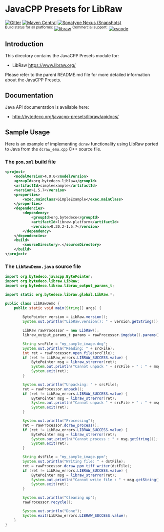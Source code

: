 JavaCPP Presets for LibRaw
==========================

[![Gitter](https://badges.gitter.im/bytedeco/javacpp.svg)](https://gitter.im/bytedeco/javacpp) [![Maven Central](https://maven-badges.herokuapp.com/maven-central/org.bytedeco/libraw/badge.svg)](https://maven-badges.herokuapp.com/maven-central/org.bytedeco/libraw) [![Sonatype Nexus (Snapshots)](https://img.shields.io/nexus/s/https/oss.sonatype.org/org.bytedeco/libraw.svg)](http://bytedeco.org/builds/)  
<sup>Build status for all platforms:</sup> [![libraw](https://github.com/bytedeco/javacpp-presets/workflows/libraw/badge.svg)](https://github.com/bytedeco/javacpp-presets/actions?query=workflow%3Alibraw)  <sup>Commercial support:</sup> [![xscode](https://img.shields.io/badge/Available%20on-xs%3Acode-blue?style=?style=plastic&logo=appveyor&logo=data:image/png;base64,iVBORw0KGgoAAAANSUhEUgAAAEAAAABACAMAAACdt4HsAAAAGXRFWHRTb2Z0d2FyZQBBZG9iZSBJbWFnZVJlYWR5ccllPAAAAAZQTFRF////////VXz1bAAAAAJ0Uk5T/wDltzBKAAAAlUlEQVR42uzXSwqAMAwE0Mn9L+3Ggtgkk35QwcnSJo9S+yGwM9DCooCbgn4YrJ4CIPUcQF7/XSBbx2TEz4sAZ2q1RAECBAiYBlCtvwN+KiYAlG7UDGj59MViT9hOwEqAhYCtAsUZvL6I6W8c2wcbd+LIWSCHSTeSAAECngN4xxIDSK9f4B9t377Wd7H5Nt7/Xz8eAgwAvesLRjYYPuUAAAAASUVORK5CYII=)](https://xscode.com/bytedeco/javacpp-presets)


Introduction
------------
This directory contains the JavaCPP Presets module for:

 * LibRaw https://www.libraw.org/

Please refer to the parent README.md file for more detailed information about the JavaCPP Presets.

Documentation
-------------
Java API documentation is available here:

* http://bytedeco.org/javacpp-presets/libraw/apidocs/

Sample Usage
------------
Here is an example of implementing `dcraw` functionality using LibRaw ported to Java from the `dcraw_emu.cpp` C++ source file.

### The `pom.xml` build file
```xml
<project>
    <modelVersion>4.0.0</modelVersion>
    <groupId>org.bytedeco.liblaw</groupId>
    <artifactId>simpleexample</artifactId>
    <version>1.5.7</version>
    <properties>
        <exec.mainClass>SimpleExample</exec.mainClass>
    </properties>
    <dependencies>
        <dependency>
            <groupId>org.bytedeco</groupId>
            <artifactId>libraw-platform</artifactId>
            <version>0.20.2-1.5.7</version>
        </dependency>
    </dependencies>
    <build>
        <sourceDirectory>.</sourceDirectory>
    </build>
</project>
```

### The `LibRawDemo.java` source file
```java
import org.bytedeco.javacpp.BytePointer;
import org.bytedeco.libraw.LibRaw;
import org.bytedeco.libraw.libraw_output_params_t;

import static org.bytedeco.libraw.global.LibRaw.*;

public class LibRawDemo {
    public static void main(String[] args) {
        
        BytePointer version = LibRaw.version();
        System.out.println("LibRaw.version(): " + version.getString());

        LibRaw rawProcessor = new LibRaw();
        libraw_output_params_t params = rawProcessor.imgdata().params();

        String srcFile = "my_sample_image.dng";
        System.out.println("Reading: " + srcFile);
        int ret = rawProcessor.open_file(srcFile);
        if (ret != LibRaw_errors.LIBRAW_SUCCESS.value) {
            BytePointer msg = libraw_strerror(ret);
            System.out.println("Cannot unpack " + srcFile + " : " + msg.getString());
            System.exit(ret);
        }

        System.out.println("Unpacking: " + srcFile);
        ret = rawProcessor.unpack();
        if (ret != LibRaw_errors.LIBRAW_SUCCESS.value) {
            BytePointer msg = libraw_strerror(ret);
            System.out.println("Cannot unpack " + srcFile + " : " + msg.getString());
            System.exit(ret);
        }

        System.out.println("Processing");
        ret = rawProcessor.dcraw_process();
        if (ret != LibRaw_errors.LIBRAW_SUCCESS.value) {
            BytePointer msg = libraw_strerror(ret);
            System.out.println("Cannot process : " + msg.getString());
            System.exit(ret);
        }

        String dstFile = "my_sample_image.ppm";
        System.out.println("Writing file: " + dstFile);
        ret = rawProcessor.dcraw_ppm_tiff_writer(dstFile);
        if (ret != LibRaw_errors.LIBRAW_SUCCESS.value) {
            BytePointer msg = libraw_strerror(ret);
            System.out.println("Cannot write file : " + msg.getString());
            System.exit(ret);
        }

        System.out.println("Cleaning up");
        rawProcessor.recycle();

        System.out.println("Done");
        System.exit(LibRaw_errors.LIBRAW_SUCCESS.value);
    }
}
```